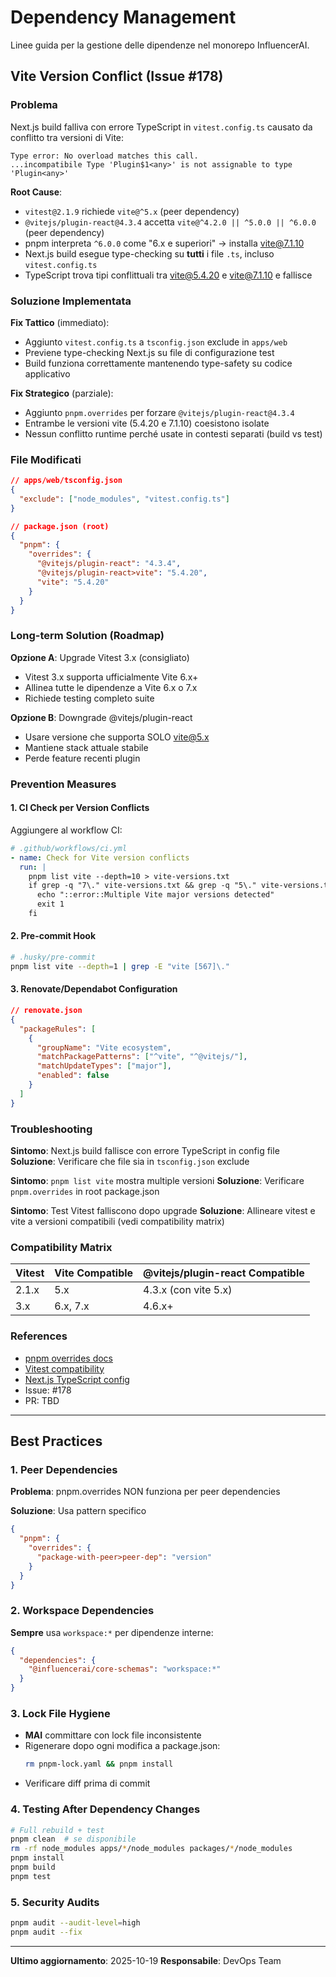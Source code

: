 # Dependency Management

Linee guida per la gestione delle dipendenze nel monorepo InfluencerAI.

## Vite Version Conflict (Issue #178)

### Problema

Next.js build falliva con errore TypeScript in `vitest.config.ts` causato da conflitto tra versioni di Vite:

```
Type error: No overload matches this call.
...incompatibile Type 'Plugin$1<any>' is not assignable to type 'Plugin<any>'
```

**Root Cause**:
- `vitest@2.1.9` richiede `vite@^5.x` (peer dependency)
- `@vitejs/plugin-react@4.3.4` accetta `vite@^4.2.0 || ^5.0.0 || ^6.0.0` (peer dependency)
- pnpm interpreta `^6.0.0` come "6.x e superiori" → installa vite@7.1.10
- Next.js build esegue type-checking su **tutti** i file `.ts`, incluso `vitest.config.ts`
- TypeScript trova tipi conflittuali tra vite@5.4.20 e vite@7.1.10 e fallisce

### Soluzione Implementata

**Fix Tattico** (immediato):
- Aggiunto `vitest.config.ts` a `tsconfig.json` exclude in `apps/web`
- Previene type-checking Next.js su file di configurazione test
- Build funziona correttamente mantenendo type-safety su codice applicativo

**Fix Strategico** (parziale):
- Aggiunto `pnpm.overrides` per forzare `@vitejs/plugin-react@4.3.4`
- Entrambe le versioni vite (5.4.20 e 7.1.10) coesistono isolate
- Nessun conflitto runtime perché usate in contesti separati (build vs test)

### File Modificati

```json
// apps/web/tsconfig.json
{
  "exclude": ["node_modules", "vitest.config.ts"]
}
```

```json
// package.json (root)
{
  "pnpm": {
    "overrides": {
      "@vitejs/plugin-react": "4.3.4",
      "@vitejs/plugin-react>vite": "5.4.20",
      "vite": "5.4.20"
    }
  }
}
```

### Long-term Solution (Roadmap)

**Opzione A**: Upgrade Vitest 3.x (consigliato)
- Vitest 3.x supporta ufficialmente Vite 6.x+
- Allinea tutte le dipendenze a Vite 6.x o 7.x
- Richiede testing completo suite

**Opzione B**: Downgrade @vitejs/plugin-react
- Usare versione che supporta SOLO vite@5.x
- Mantiene stack attuale stabile
- Perde feature recenti plugin

### Prevention Measures

#### 1. CI Check per Version Conflicts

Aggiungere al workflow CI:

```yaml
# .github/workflows/ci.yml
- name: Check for Vite version conflicts
  run: |
    pnpm list vite --depth=10 > vite-versions.txt
    if grep -q "7\." vite-versions.txt && grep -q "5\." vite-versions.txt; then
      echo "::error::Multiple Vite major versions detected"
      exit 1
    fi
```

#### 2. Pre-commit Hook

```bash
# .husky/pre-commit
pnpm list vite --depth=1 | grep -E "vite [567]\."
```

#### 3. Renovate/Dependabot Configuration

```json
// renovate.json
{
  "packageRules": [
    {
      "groupName": "Vite ecosystem",
      "matchPackagePatterns": ["^vite", "^@vitejs/"],
      "matchUpdateTypes": ["major"],
      "enabled": false
    }
  ]
}
```

### Troubleshooting

**Sintomo**: Next.js build fallisce con errore TypeScript in config file
**Soluzione**: Verificare che file sia in `tsconfig.json` exclude

**Sintomo**: `pnpm list vite` mostra multiple versioni
**Soluzione**: Verificare `pnpm.overrides` in root package.json

**Sintomo**: Test Vitest falliscono dopo upgrade
**Soluzione**: Allineare vitest e vite a versioni compatibili (vedi compatibility matrix)

### Compatibility Matrix

| Vitest | Vite Compatible | @vitejs/plugin-react Compatible |
|--------|----------------|--------------------------------|
| 2.1.x  | 5.x            | 4.3.x (con vite 5.x)           |
| 3.x    | 6.x, 7.x       | 4.6.x+                         |

### References

- [pnpm overrides docs](https://pnpm.io/package_json#pnpmoverrides)
- [Vitest compatibility](https://vitest.dev/guide/compatibility.html)
- [Next.js TypeScript config](https://nextjs.org/docs/app/building-your-application/configuring/typescript)
- Issue: #178
- PR: TBD

---

## Best Practices

### 1. Peer Dependencies

**Problema**: pnpm.overrides NON funziona per peer dependencies

**Soluzione**: Usa pattern specifico
```json
{
  "pnpm": {
    "overrides": {
      "package-with-peer>peer-dep": "version"
    }
  }
}
```

### 2. Workspace Dependencies

**Sempre** usa `workspace:*` per dipendenze interne:
```json
{
  "dependencies": {
    "@influencerai/core-schemas": "workspace:*"
  }
}
```

### 3. Lock File Hygiene

- **MAI** committare con lock file inconsistente
- Rigenerare dopo ogni modifica a package.json:
  ```bash
  rm pnpm-lock.yaml && pnpm install
  ```
- Verificare diff prima di commit

### 4. Testing After Dependency Changes

```bash
# Full rebuild + test
pnpm clean  # se disponibile
rm -rf node_modules apps/*/node_modules packages/*/node_modules
pnpm install
pnpm build
pnpm test
```

### 5. Security Audits

```bash
pnpm audit --audit-level=high
pnpm audit --fix
```

---

**Ultimo aggiornamento**: 2025-10-19
**Responsabile**: DevOps Team
